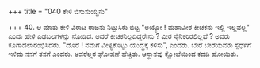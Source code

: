 +++
title = "040 ಕೇಳಿ ಬಿಸುಸುಯ್ದನು"

+++
40. ಆ ಮಾತು ಕೇಳಿ ವಿರಾಟ ರಾಜನು ನಿಟ್ಟುಸಿರು ಬಿಟ್ಟ "ಅಯ್ಯೋ ! ಮಹಾವೀರ ಕೀಚಕನು ಇಲ್ಲಿ ಇಲ್ಲವಲ್ಲ" ಎಂದು ಹೇಳಿ ಎಡಬಲಗಳನ್ನು ನೋಡಿದ. ಆದರೆ ಕೀಚಕನಿಲ್ಲದಿದ್ದರೇನು ? ವೀರ ಸೈನಿಕರಿರಲಿಲ್ಲವೆ ? ಅವರು ಕೂಗಾಡಲಾರಂಭಿಸಿದರು. "ದೊರೆ ! ನಮಗೆ ವೀಳ್ಯಕೊಟ್ಟು ಯುದ್ಧಕ್ಕೆ ಕಳಿಸು", ಎಂದರು. ಬೇರೆ ಬೇರೆಯವರು ಸ್ಪರ್ಧೆಗೆ ಇಳಿದು ನನಗೆ ತನಗೆ ಎಂದರು. ಅವರೆಲ್ಲರ ಘೋಷಣೆ ಹೆಚ್ಚಿತು. ಆಸ್ಥಾನವು ಕ್ಷೋಭೆಯಿಂದ ಕದಡಿ ಹೋಯಿತು.